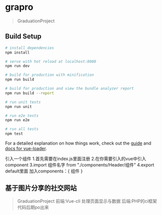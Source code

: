 # grapro

> GraduationProject

## Build Setup

``` bash
# install dependencies
npm install

# serve with hot reload at localhost:8080
npm run dev

# build for production with minification
npm run build

# build for production and view the bundle analyzer report
npm run build --report

# run unit tests
npm run unit

# run e2e tests
npm run e2e

# run all tests
npm test
```

For a detailed explanation on how things work, check out the [guide](http://vuejs-templates.github.io/webpack/) and [docs for vue-loader](http://vuejs.github.io/vue-loader).

引入一个组件
1.首先需要在index.js里面注册
2.在你需要引入的vue中引入component
3.import 组件名字 from "./components/Header/组件"
4.export default里面 加入components：{ 组件 }

## 基于图片分享的社交网站
> GraduationProject
 前端:Vue-cli 处理页面显示与数据
 后端:PHP的ci框架 代码后期po出来 

